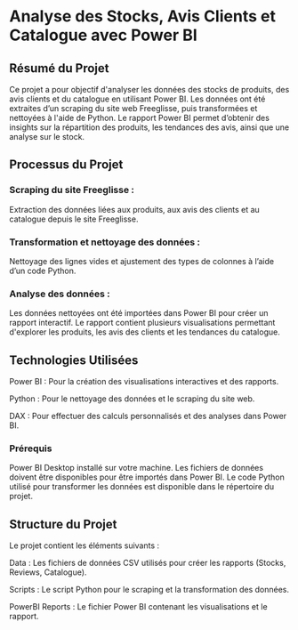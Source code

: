 # Analyse des Stocks, Avis Clients et Catalogue avec Power BI
## Résumé du Projet

Ce projet a pour objectif d'analyser les données des stocks de produits, des avis clients et du catalogue en utilisant Power BI. Les données ont été extraites d’un scraping du site web Freeglisse, puis transformées et nettoyées à l'aide de Python.
Le rapport Power BI permet d’obtenir des insights sur la répartition des produits, les tendances des avis, ainsi que une analyse sur le stock.

## Processus du Projet
### Scraping du site Freeglisse :

Extraction des données liées aux produits, aux avis des clients et au catalogue depuis le site Freeglisse.


### Transformation et nettoyage des données :

Nettoyage des lignes vides et ajustement des types de colonnes à l’aide d’un code Python.


### Analyse des données :

Les données nettoyées ont été importées dans Power BI pour créer un rapport interactif.
Le rapport contient plusieurs visualisations permettant d'explorer les produits, les avis des clients et les tendances du catalogue.

## Technologies Utilisées

Power BI : Pour la création des visualisations interactives et des rapports.


Python : Pour le nettoyage des données et le scraping du site web.


DAX : Pour effectuer des calculs personnalisés et des analyses dans Power BI.

### Prérequis

Power BI Desktop installé sur votre machine.
Les fichiers de données doivent être disponibles pour être importés dans Power BI.
Le code Python utilisé pour transformer les données est disponible dans le répertoire du projet.


## Structure du Projet
Le projet contient les éléments suivants :

Data : Les fichiers de données CSV utilisés pour créer les rapports (Stocks, Reviews, Catalogue).


Scripts : Le script Python pour le scraping et la transformation des données.


PowerBI Reports : Le fichier Power BI contenant les visualisations et le rapport.


